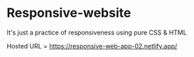 # Responsive-website
It's just a practice of responsiveness using pure CSS &amp; HTML



Hosted URL = https://responsive-web-app-02.netlify.app/
